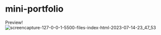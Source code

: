# mini-portfolio
Preview!
![screencapture-127-0-0-1-5500-files-index-html-2023-07-14-23_47_53](https://github.com/fatima-irshad/mini-portfolio/assets/102471802/2d9894d7-b66a-4876-bc91-b98ccded11a5)

